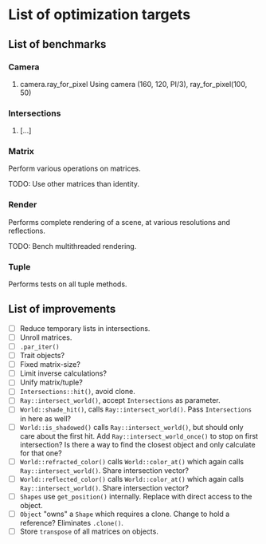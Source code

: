 # List of optimization targets

## List of benchmarks

### Camera

1. camera.ray_for_pixel
    Using camera (160, 120, PI/3), ray_for_pixel(100, 50)

### Intersections

1. [...]

### Matrix

Perform various operations on matrices.

TODO: Use other matrices than identity.

### Render

Performs complete rendering of a scene, at various resolutions and reflections.

TODO: Bench multithreaded rendering.

### Tuple

Performs tests on all tuple methods.

## List of improvements

- [ ] Reduce temporary lists in intersections.
- [ ] Unroll matrices.
- [ ] `.par_iter()`
- [ ] Trait objects?
- [ ] Fixed matrix-size?
- [ ] Limit inverse calculations?
- [ ] Unify matrix/tuple?
- [ ] `Intersections::hit()`, avoid clone.
- [ ] `Ray::intersect_world()`, accept `Intersections` as parameter.
- [ ] `World::shade_hit()`, calls `Ray::intersect_world()`. Pass `Intersections` in here as well?
- [ ] `World::is_shadowed()` calls `Ray::intersect_world()`, but should only care about the first hit. Add `Ray::intersect_world_once()` to stop on first intersection? Is there a way to find the closest object and only calculate for that one?
- [ ] `World::refracted_color()` calls `World::color_at()` which again calls `Ray::intersect_world()`. Share intersection vector?
- [ ] `World::reflected_color()` calls `World::color_at()` which again calls `Ray::intersect_world()`. Share intersection vector?
- [ ] `Shapes` use `get_position()` internally. Replace with direct access to the object.
- [ ] `Object` "owns" a `Shape` which requires a clone. Change to hold a reference? Eliminates `.clone()`.
- [ ] Store `transpose` of all matrices on objects.
